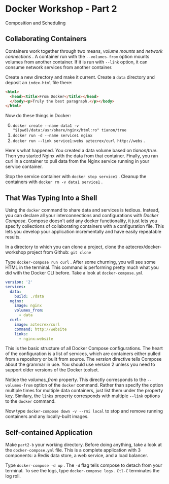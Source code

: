 # Docker Workshop - Part 2
Composition and Scheduling

## Collaborating Containers

Containers work together through two means, _volume mounts_ and _network
connections_ .  A container run with the ```--volumes-from``` option
mounts volumes from another container. If it is run with ```--link```
option, it can consume network services from another container.

Create a new directory and make it current. Create a ```data``` directory
and deposit an ```index.html``` file there:
```html
<html>
  <head><title>From Docker</title></head>
  </body><p>Truly the best paragraph.</p></body>
</html>
```

Now do these things in Docker:

0. ```docker create --name data1 -v "$(pwd)/data:/usr/share/nginx/html:ro" tianon/true```
0. ```docker run -d --name service1 nginx```
0. ```docker run --link service1:webs aztecrex/curl http://webs``` .

Here's what happened. You created a data volume based on *tianon/true*. Then
you started Nginx with the data from that container. Finally, you ran curl
in a container to pull data from the Nginx service running in your service
container.

Stop the service container with ```docker stop service1``` . Cleanup the
containers with ```docker rm -v data1 service1``` .

## That Was Typing Into a Shell

Using the ```docker``` command to share data and services is tedious. Instead,
you can declare all your interconnections and configurations with *Docker
Compose*.  Compose doesn't add any docker functionality, it just lets you
specify collections of collaborating containers with a configuration file.
This lets you develop your application incrementally and have easily
repeatable results.

In a directory to which you can clone a project, clone the
aztecrex/docker-workshop project from
Github: ```git clone ```

Type ```docker-compose run curl``` . After some churning, you will see some
HTML in the terminal. This command is performing pretty much what you did
with the Docker CLI before. Take a look at ```docker-compose.yml```

```yaml
version: '2'
services:
  data:
    build: ./data
  nginx:
    image: nginx
    volumes_from:
      - data
  curl:
    image: aztecrex/curl
    command: http://website
    links:
      - nginx:website
```

This is the basic structure of all Docker Compose configurations. The heart
of the configuration is a list of services, which are containers either
pulled from a repository or built from source.  The *version* directive
tells Compose about the grammar in use. You should use version 2 unless you
need to support older versions of the Docker toolset.

Notice the *volumes_from* property. This directly corresponds to
the ```--volumes-from``` option of the ```docker``` command. Rather than
specify the option multiple times for multiple data containers, just list
them under the property key.  Similary, the ```links``` property corresponds
with multiple ```--link``` options to the ```docker``` command.

Now type ```docker-compose down -v --rmi local``` to stop and remove running
containers and any locally-built images.

## Self-contained Application

Make ```part2-b``` your working directory. Before doing anything, take a look
at the ```docker-compose.yml``` file. This is a complete application with
3 components: a Redis data store, a web service, and a load balancer.

Type ```docker-compose -d up``` .  The ```-d``` flag tells compose to
detach from your terminal. To see the logs, type ```docker-compose logs``` .
```Ctl-C``` terminates the log roll.


